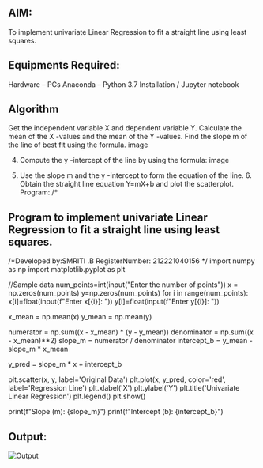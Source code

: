 ## AIM:
To implement univariate Linear Regression to fit a straight line using least squares.

## Equipments Required:
Hardware – PCs
Anaconda – Python 3.7 Installation / Jupyter notebook
## Algorithm
Get the independent variable X and dependent variable Y.
Calculate the mean of the X -values and the mean of the Y -values.
Find the slope m of the line of best fit using the formula.
image

4. Compute the y -intercept of the line by using the formula:
image

5. Use the slope m and the y -intercept to form the equation of the line. 6. Obtain the straight line equation Y=mX+b and plot the scatterplot.
Program:
/*
## Program to implement univariate Linear Regression to fit a straight line using least squares.
/*Developed by:SMRITI .B 
RegisterNumber:  212221040156
*/
import numpy as np
import matplotlib.pyplot as plt

//Sample data
num_points=int(input("Enter the number of points"))
x = np.zeros(num_points)
y=np.zeros(num_points)
for i in range(num_points):
  x[i]=float(input(f"Enter x[{i}]: "))
  y[i]=float(input(f"Enter y[{i}]: "))


x_mean = np.mean(x)
y_mean = np.mean(y)


numerator = np.sum((x - x_mean) * (y - y_mean))
denominator = np.sum((x - x_mean)**2)
slope_m = numerator / denominator
intercept_b = y_mean - slope_m * x_mean


y_pred = slope_m * x + intercept_b


plt.scatter(x, y, label='Original Data')
plt.plot(x, y_pred, color='red', label='Regression Line')
plt.xlabel('X')
plt.ylabel('Y')
plt.title('Univariate Linear Regression')
plt.legend()
plt.show()

print(f"Slope (m): {slope_m}")
print(f"Intercept (b): {intercept_b}")
## Output:
![Output](https://github.com/smriti1910/UnivariateLinearRegression/assets/133334803/93d698d8-a54b-42c5-817c-c15b09a6a46f)

